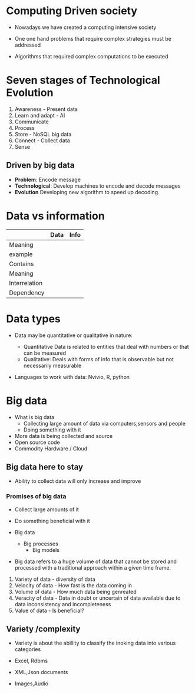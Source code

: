 # Computing Driven society

- Nowadays we have created a computing intensive society

- One one hand problems that require complex strategies must be addressed
- Algorithms that required complex computations to be executed


# Seven stages of Technological Evolution
1. Awareness - Present data
2. Learn and adapt - AI 
3. Communicate
4. Process
5. Store - NoSQL big data
6. Connect - Collect data
7. Sense 

## Driven by big data

- **Problem**: Encode message 
- **Technological**:  Develop machines to encode and decode messages
- **Evolution** Developing new algorithm to speed up decoding.



# Data vs information

|               | Data | Info |
| ------------- | ---- | ---- |
| Meaning       |      |      |
| example       |      |      |
| Contains      |      |      |
| Meaning       |      |      |
| Interrelation |      |      |
| Dependency    |      |      |
# Data types 

- Data may be quantitative or qualitative in nature:

	- Quantitative Data is related to entities that deal with numbers or that can be measured
	- Qualitative: Deals with forms of info that is observable but not necessarily measurable	
- Languages to work with data: Nvivio, R, python

# Big data

- What is big data
	- Collecting large amount of data via computers,sensors and people
	- Doing something with it
- More data is being collected and source
- Open source code
- Commodity Hardware / Cloud

## Big data here to stay

- Ability to collect data will only increase and improve
### Promises of big data
- Collect large amounts of it
- Do something beneficial with it

-  Big data
	- Big processes
		- Big models

- Big data refers to a huge volume of data that cannot be stored and processed with a traditional approach within a given time frame.

1. Variety of data - diversity of data 
2. Velocity of data - How fast is the data coming in
3. Volume of data - How much data being genreated
4. Veracity of data - Data in doubt or uncertain of data available due to data inconsistency and incompleteness
5. Value of data - Is beneficial?

## Variety /complexity


- Variety is about the abillity to classify the inoking data into various categories 

- Excel, Rdbms
- XML,Json documents
- Images,Audio

